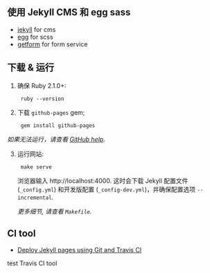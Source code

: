 
## 使用 Jekyll CMS 和 egg sass

- [jekyll](https://jekyllrb.com/) for cms
- [egg](https://wiredcraft.github.io/egg/) for scss
- [getform](https://getform.io/) for form service

## 下载 & 运行

1. 确保 Ruby 2.1.0+:

        ruby --version

2. 下载 `github-pages` gem;

        gem install github-pages

*如果无法运行，请查看 [GitHub help](https://help.github.com/articles/setting-up-your-github-pages-site-locally-with-jekyll/).*

3. 运行网站:

        make serve

    浏览器输入 http://localhost:4000. 这时会下载 Jekyll 配置文件 (`_config.yml`) 和开发版配置 (`_config-dev.yml`)，并确保配置选项 `--incremental`.

    *更多细节, 请查看 `Makefile`.*

## CI tool

- [Deploy Jekyll pages using Git and Travis CI](https://github.com/felixrieseberg/travis-jekyll-git)

test Travis CI tool